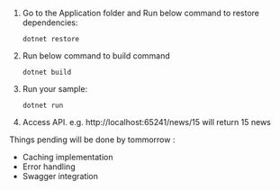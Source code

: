 
1. Go to the Application folder and Run below command to restore dependencies:

    ```console
    dotnet restore
	```	

2. Run below command to build command 

    ```console
    dotnet build
    ```

3. Run your sample:

    ```console
    dotnet run
    ```
4. Access API.
   e.g. http://localhost:65241/news/15 will return 15 news

       
Things pending will be done by tommorrow :
- Caching implementation
- Error handling 
- Swagger integration
